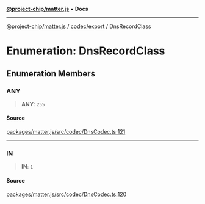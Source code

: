 [**@project-chip/matter.js**](../../../README.md) • **Docs**

***

[@project-chip/matter.js](../../../modules.md) / [codec/export](../README.md) / DnsRecordClass

# Enumeration: DnsRecordClass

## Enumeration Members

### ANY

> **ANY**: `255`

#### Source

[packages/matter.js/src/codec/DnsCodec.ts:121](https://github.com/project-chip/matter.js/blob/7a8cbb56b87d4ccf34bec5a9a95ab40a1711324f/packages/matter.js/src/codec/DnsCodec.ts#L121)

***

### IN

> **IN**: `1`

#### Source

[packages/matter.js/src/codec/DnsCodec.ts:120](https://github.com/project-chip/matter.js/blob/7a8cbb56b87d4ccf34bec5a9a95ab40a1711324f/packages/matter.js/src/codec/DnsCodec.ts#L120)
